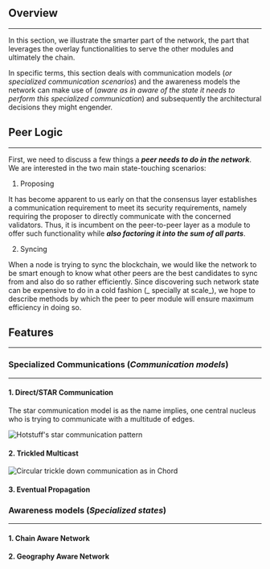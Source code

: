 ## Overview
----

In this section, we illustrate the smarter part of the network, the part that leverages the overlay functionalities to serve the other modules and ultimately the chain.

In specific terms, this section deals with communication models (_or specialized communication scenarios_) and the awareness models the network can make use of (_aware as in aware of the state it needs to perform this specialized communication_) and subsequently the architectural decisions they might engender.

## Peer Logic
----
First, we need to discuss a few things a **_peer needs to do in the network_**. We are interested in the two main state-touching scenarios:

1. Proposing

It has become apparent to us early on that the consensus layer establishes a communication requirement to meet its security requirements, namely requiring the proposer to directly communicate with the concerned validators. Thus, it is incumbent on the peer-to-peer layer as a module to offer such functionality while _**also factoring it into the sum of all parts**_.

2. Syncing

When a node is trying to sync the blockchain, we would like the network to be smart enough to know what other peers are the best candidates to sync from and also do so rather efficiently. Since discovering such network state can be expensive to do in a cold fashion (_ specially at scale_), we hope to describe methods by which the peer to peer module will ensure maximum efficiency in doing so.

## Features
----

### Specialized Communications (_Communication models_)
---

#### 1. Direct/STAR Communication

The star communication model is as the name implies, one central nucleus who is trying to communicate with a multitude of edges.

![Hotstuff's star communication pattern](https://miro.medium.com/max/1136/1*Ag8SrZlFbMUQZAZR9n0r0A.png)
#### 2. Trickled Multicast

![Circular trickle down communication as in Chord](https://ars.els-cdn.com/content/image/1-s2.0-S0895717706000355-gr1.jpg)

#### 3. Eventual Propagation

### Awareness models (_Specialized states_)
---

#### 1. Chain Aware Network
#### 2. Geography Aware Network

